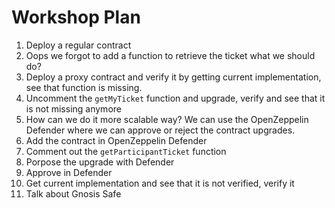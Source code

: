# Workshop Plan

1. Deploy a regular contract
2. Oops we forgot to add a function to retrieve the ticket what we should do?
3. Deploy a proxy contract and verify it by getting current implementation, see that function is missing.
4. Uncomment the `getMyTicket` function and upgrade, verify and see that it is not missing anymore
5. How can we do it more scalable way? We can use the OpenZeppelin Defender where we can approve or reject the contract upgrades.
6. Add the contract in OpenZeppelin Defender
7. Comment out the `getParticipantTicket` function
8. Porpose the upgrade with Defender
9. Approve in Defender
10. Get current implementation and see that it is not verified, verify it
11. Talk about Gnosis Safe
